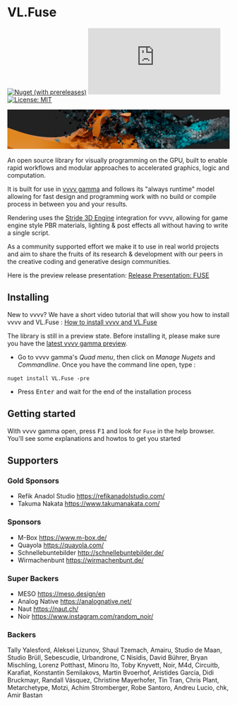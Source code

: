 # VL.Fuse

[![Nuget (with prereleases)](https://img.shields.io/nuget/vpre/VL.Fuse?logo=nuget&style=flat-square)](https://www.nuget.org/packages/VL.Fuse/) [![Matrix](https://img.shields.io/matrix/VL.Fuse:matrix.org?label=chat%20on%20element&logo=element&style=flat-square)](https://app.element.io/#/room/#VL.Fuse:matrix.org) [![License: MIT](https://img.shields.io/badge/License-MIT-blue.svg?style=flat-square)](https://opensource.org/licenses/MIT)

![](/documentation/fuse_banner.png)

An open source library for visually programming on the GPU, built to enable rapid workflows and modular approaches to accelerated graphics, logic and computation. 

It is built for use in [vvvv gamma](https://visualprogramming.net/) and follows its "always runtime" model allowing for fast design and programming work with no build or compile process in between you and your results.

Rendering uses the [Stride 3D Engine](https://stride3d.net/) integration for vvvv, allowing for game engine style PBR materials, lighting & post effects all without having to write a single script.

As a community supported effort we make it to use in real world projects and aim to share the fruits of its research & development with our peers in the creative coding and generative design communities.

Here is the preview release presentation: [Release Presentation: FUSE](https://youtu.be/4xDShgbKTsQ?t=920)

## Installing

New to vvvv? We have a short video tutorial that will show you how to install vvvv and VL.Fuse : [How to install vvvv and VL.Fuse](https://youtu.be/25sk7_NaEgM)

The library is still in a preview state. Before installing it, please make sure you have the [latest vvvv gamma preview](https://visualprogramming.net/#Download).

- Go to vvvv gamma's _Quad menu_, then click on _Manage Nugets_ and _Commandline_. Once you have the command line open, type :

```
nuget install VL.Fuse -pre
```

- Press <kbd>Enter</kbd> and wait for the end of the installation process

## Getting started

With vvvv gamma open, press <kbd>F1</kbd> and look for `Fuse` in the help browser. You'll see some explanations and howtos to get you started

## Supporters
### Gold Sponsors
* Refik Anadol Studio   https://refikanadolstudio.com/
* Takuma Nakata     	  https://www.takumanakata.com/
### Sponsors
* M-Box             	https://www.m-box.de/
* Quayola         		https://quayola.com/
* Schnellebuntebilder http://schnellebuntebilder.de/
* Wirmachenbunt     	https://wirmachenbunt.de/
### Super Backers
* MESO             		https://meso.design/en
* Analog Native       https://analognative.net/
* Naut             		https://naut.ch/
* Noir                https://www.instagram.com/random_noir/

### Backers
Tally Yalesford, Aleksei Lizunov, Shaul Tzemach, Amairu, Studio de Maan, Studio Brüll, Sebescudie, Urbandrone, C Nisidis, David Bührer, Bryan Mischling, Lorenz Potthast, Minoru Ito, Toby Knyvett, Noir, M4d, Circuitb, Karafiat, Konstantin Semilakovs, Martin Bvoerhof, Arístides García, Didi Bruckmayr, Randall Vásquez, Christine Mayerhofer, Tin Tran, Chris Plant, Metarchetype, Motzi, Achim Stromberger, Robe Santoro, Andreu Lucio, chk, Amir Bastan

